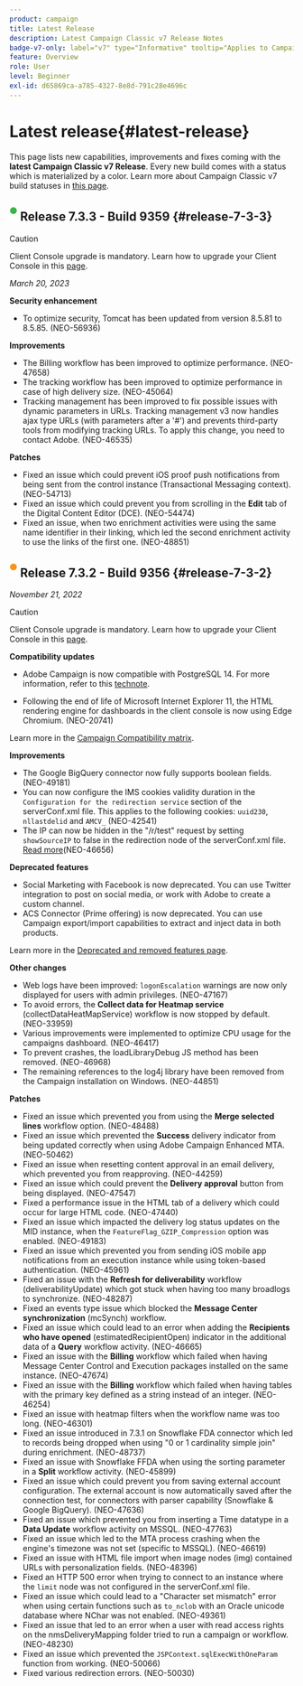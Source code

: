```yaml
---
product: campaign
title: Latest Release
description: Latest Campaign Classic v7 Release Notes
badge-v7-only: label="v7" type="Informative" tooltip="Applies to Campaign Classic v7 only"
feature: Overview
role: User
level: Beginner
exl-id: d65869ca-a785-4327-8e8d-791c28e4696c
---
```

# Latest release{#latest-release}



This page lists new capabilities, improvements and fixes coming with the **latest Campaign Classic v7 Release**. Every new build comes with a status which is materialized by a color. Learn more about Campaign Classic v7 build statuses in [this page](rn-overview.md). 

## ![](assets/do-not-localize/green_2.png) Release 7.3.3 - Build 9359 {#release-7-3-3}

>[!CAUTION]
>
>Client Console upgrade is mandatory. Learn how to upgrade your Client Console in this [page](../../installation/using/installing-the-client-console.md).

_March 20, 2023_

**Security enhancement**

* To optimize security, Tomcat has been updated from version 8.5.81 to 8.5.85. (NEO-56936)

**Improvements**

* The Billing workflow has been improved to optimize performance. (NEO-47658)
* The tracking workflow has been improved to optimize performance in case of high delivery size. (NEO-45064)
* Tracking management has been improved to fix possible issues with dynamic parameters in URLs. Tracking management v3 now handles ajax type URLs (with parameters after a '#') and prevents third-party tools from modifying tracking URLs. To apply this change, you need to contact Adobe. (NEO-46535)

<!--To apply this change, the marketing, tracking and mid servers need to be updated to 7.3.3. To enable the new tracking management mode, set the `emailLinksVersion` parameter to '3' in the configuration file of the marketing server. (NEO-46535)-->

**Patches**

* Fixed an issue which could prevent iOS proof push notifications from being sent from the control instance (Transactional Messaging context). (NEO-54713)
* Fixed an issue which could prevent you from scrolling in the **Edit** tab of the Digital Content Editor (DCE). (NEO-54474)
* Fixed an issue, when two enrichment activities were using the same name identifier in their linking, which led the second enrichment activity to use the links of the first one. (NEO-48851)

## ![](assets/do-not-localize/orange_2.png) Release 7.3.2 - Build 9356 {#release-7-3-2}

_November 21, 2022_

>[!CAUTION]
>
>Client Console upgrade is mandatory. Learn how to upgrade your Client Console in this [page](../../installation/using/installing-the-client-console.md).

**Compatibility updates**

* Adobe Campaign is now compatible with PostgreSQL 14. For more information, refer to this [technote](../../technotes/using/tech-stack-upgrade.md).

* Following the end of life of Microsoft Internet Explorer 11, the HTML rendering engine for dashboards in the client console is now using Edge Chromium. (NEO-20741)

Learn more in the [Campaign Compatibility matrix](../../rn/using/compatibility-matrix.md#RDBMSservers).

**Improvements**

* The Google BigQuery connector now fully supports boolean fields. (NEO-49181)
* You can now configure the IMS cookies validity duration in the `Configuration for the redirection service` section of the serverConf.xml file. This applies to the following cookies: `uuid230`, `nllastdelid` and `AMCV_` (NEO-42541)
* The IP can now be hidden in the "/r/test" request by setting `showSourceIP` to false in the redirection node of the serverConf.xml file. [Read more](../../installation/using/the-server-configuration-file.md#redirection-redirection)(NEO-46656)

**Deprecated features**

* Social Marketing with Facebook is now deprecated. You can use Twitter integration to post on social media, or work with Adobe to create a custom channel.
* ACS Connector (Prime offering) is now deprecated. You can use Campaign export/import capabilities to extract and inject data in both products.

Learn more in the [Deprecated and removed features page](deprecated-features.md).

**Other changes**

* Web logs have been improved: `logonEscalation` warnings are now only displayed for users with admin privileges. (NEO-47167)
* To avoid errors, the **Collect data for Heatmap service** (collectDataHeatMapService) workflow is now stopped by default. (NEO-33959)
* Various improvements were implemented to optimize CPU usage for the campaigns dashboard. (NEO-46417)
* To prevent crashes, the loadLibraryDebug JS method has been removed. (NEO-46968)
* The remaining references to the log4j library have been removed from the Campaign installation on Windows. (NEO-44851)

**Patches**

* Fixed an issue which prevented you from using the **Merge selected lines** workflow option. (NEO-48488)
* Fixed an issue which prevented the **Success** delivery indicator from being updated correctly when using Adobe Campaign Enhanced MTA. (NEO-50462)
* Fixed an issue when resetting content approval in an email delivery, which prevented you from reapproving. (NEO-44259)
* Fixed an issue which could prevent the **Delivery approval** button from being displayed. (NEO-47547)
* Fixed a performance issue in the HTML tab of a delivery which could occur for large HTML code. (NEO-47440)
* Fixed an issue which impacted the delivery log status updates on the MID instance, when the `FeatureFlag_GZIP_Compression` option was enabled. (NEO-49183)
* Fixed an issue which prevented you from sending iOS mobile app notifications from an execution instance while using token-based authentication. (NEO-45961)
* Fixed an issue with the **Refresh for deliverability** workflow (deliverabilityUpdate) which got stuck when having too many broadlogs to synchronize. (NEO-48287)
* Fixed an events type issue which blocked the **Message Center synchronization** (mcSynch) workflow.
* Fixed an issue which could lead to an error when adding the **Recipients who have opened**  (estimatedRecipientOpen) indicator in the additional data of a **Query** workflow activity. (NEO-46665)
* Fixed an issue with the **Billing** workflow which failed when having Message Center Control and Execution packages installed on the same instance. (NEO-47674)
* Fixed an issue with the **Billing** workflow which failed when having tables with the primary key defined as a string instead of an integer. (NEO-46254)
* Fixed an issue with heatmap filters when the workflow name was too long. (NEO-46301)
* Fixed an issue introduced in 7.3.1 on Snowflake FDA connector which led to records being dropped when using "0 or 1 cardinality simple join" during enrichment. (NEO-48737)
* Fixed an issue with Snowflake FFDA when using the sorting parameter in a **Split** workflow activity. (NEO-45899)
* Fixed an issue which could prevent you from saving external account configuration. The external account is now automatically saved after the connection test, for connectors with parser capability (Snowflake & Google BigQuery). (NEO-47636)
* Fixed an issue which prevented you from inserting a Time datatype in a **Data Update** workflow activity on MSSQL. (NEO-47763)
* Fixed an issue which led to the MTA process crashing when the engine's timezone was not set (specific to MSSQL). (NEO-46619)
* Fixed an issue with HTML file import when image nodes (img) contained URLs with personalization fields. (NEO-48396)
* Fixed an HTTP 500 error when trying to connect to an instance where the `limit` node was not configured in the serverConf.xml file.
* Fixed an issue which could lead to a "Character set mismatch" error when using certain functions such as `to_nclob` with an Oracle unicode database where NChar was not enabled. (NEO-49361)
* Fixed an issue that led to an error when a user with read access rights on the nmsDeliveryMapping folder tried to run a campaign or workflow. (NEO-48230)
* Fixed an issue which prevented the `JSPContext.sqlExecWithOneParam` function from working. (NEO-50066)
* Fixed various redirection errors. (NEO-50030)
